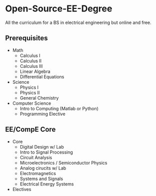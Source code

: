 # Open-Source-EE-Degree
All the curriculum for a BS in electrical engineering but online and free.

## Prerequisites
* Math
  * Calculus I
  * Calculus II
  * Calculus III
  * Linear Algebra
  * Differential Equations
* Science
  * Physics I
  * Physics II
  * General Chemistry
* Computer Science
  * Intro to Computing (Matlab or Python)
  * Programming Elective
## EE/CompE Core
* Core
  * Digital Design w/ Lab
  * Intro to Signal Processing
  * Circuit Analysis
  * Microelectronics / Semiconductor Physics
  * Analog cirucits w/ Lab
  * Electromagnetics
  * Systems and Signals
  * Electrical Energy Systems
* Electives
